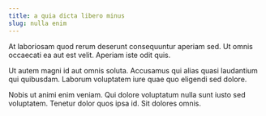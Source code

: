 ```yaml
---
title: a quia dicta libero minus
slug: nulla enim
---
```


At laboriosam quod rerum deserunt consequuntur aperiam sed. Ut omnis occaecati ea aut est velit. Aperiam iste odit quis.

Ut autem magni id aut omnis soluta. Accusamus qui alias quasi laudantium qui quibusdam. Laborum voluptatem iure quae quo eligendi sed dolore.

Nobis ut animi enim veniam. Qui dolore voluptatum nulla sunt iusto sed voluptatem. Tenetur dolor quos ipsa id. Sit dolores omnis.
